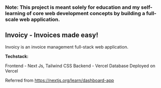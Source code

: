 ### Note: This project is meant solely for education and my self-learning of core web development concepts by building a full-scale web application.

## Invoicy - Invoices made easy!

Invoicy is an invoice management full-stack web application. 

**Techstack:**

Frontend - Next Js, Tailwind CSS
Backend - Vercel Database
Deployed on Vercel

Referred from https://nextjs.org/learn/dashboard-app
